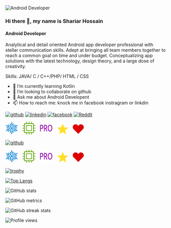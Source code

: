 ![Android Developer](https://scontent.fdac8-1.fna.fbcdn.net/v/t1.6435-9/p480x480/240678547_2061886443959481_1853061358666309536_n.jpg?_nc_cat=105&ccb=1-5&_nc_sid=8bfeb9&_nc_eui2=AeEa4JGgGbdV0pk3UFBxxxKix7IMFuIeg9rHsgwW4h6D2ldNwX9kyb1vtYL_wf4tvN-j2xWUSyfassjKGZiBWQ0N&_nc_ohc=8auVH17wku8AX9_x9yW&_nc_ht=scontent.fdac8-1.fna&oh=707acc64cb8bb722b6356c4216758c82&oe=61A450FD)
### Hi there 👋, my name is Shariar Hossain
#### Android Developer

Analytical and detail oriented Android app developer professional with stellar communication skills. Adept at bringing all team members together to reach a common goal on time and under budget. Conceptualizing app solutions with the latest technology, design theory, and a large dose of creativity. 


Skills: JAVA/ C / C++/PHP/ HTML / CSS

- 🌱 I’m currently learning Kotlin 
- 👯 I’m looking to collaborate on github 
- 💬 Ask me about Android Developent 
- 📫 How to reach me: knock me in facebook instragram or linkdin 


[<img src='https://cdn.jsdelivr.net/npm/simple-icons@3.0.1/icons/github.svg' alt='github' height='40'>](https://github.com/https://github.com/shariar99)  [<img src='https://cdn.jsdelivr.net/npm/simple-icons@3.0.1/icons/linkedin.svg' alt='linkedin' height='40'>](https://www.linkedin.com/in/https://www.linkedin.com/in/shariar-hossin-7b972b1a2//)  [<img src='https://cdn.jsdelivr.net/npm/simple-icons@3.0.1/icons/facebook.svg' alt='facebook' height='40'>](https://www.facebook.com/https://www.facebook.com/shariarhossin.shariarhossin.5/)  [<img src='https://cdn.jsdelivr.net/npm/simple-icons@3.0.1/icons/reddit.svg' alt='Reddit' height='40'>](https://www.reddit.com/user/https://www.reddit.com/user/shariarcoder?utm_medium=android_app&utm_source=share)  

<a href='https://archiveprogram.github.com/'><img src='https://raw.githubusercontent.com/acervenky/animated-github-badges/master/assets/acbadge.gif' width='40' height='40'></a> <a href='https://docs.github.com/en/developers'><img src='https://raw.githubusercontent.com/acervenky/animated-github-badges/master/assets/devbadge.gif' width='40' height='40'></a> <a href='https://github.com/pricing'><img src='https://raw.githubusercontent.com/acervenky/animated-github-badges/master/assets/pro.gif' width='40' height='40'></a> <a href='https://stars.github.com/'><img src='https://raw.githubusercontent.com/acervenky/animated-github-badges/master/assets/starbadge.gif' width='35' height='35'></a> <a href='https://docs.github.com/en/github/supporting-the-open-source-community-with-github-sponsors'><img src='https://raw.githubusercontent.com/acervenky/animated-github-badges/master/assets/sponsorbadge.gif' width='35' height='35'></a> 

[<img src='https://cdn.jsdelivr.net/npm/simple-icons@3.0.1/icons/github.svg' alt='github' height='40'>](https://github.com/shariar99)  

<a href='https://archiveprogram.github.com/'><img src='https://raw.githubusercontent.com/acervenky/animated-github-badges/master/assets/acbadge.gif' width='40' height='40'></a> <a href='https://docs.github.com/en/developers'><img src='https://raw.githubusercontent.com/acervenky/animated-github-badges/master/assets/devbadge.gif' width='40' height='40'></a> <a href='https://github.com/pricing'><img src='https://raw.githubusercontent.com/acervenky/animated-github-badges/master/assets/pro.gif' width='40' height='40'></a> <a href='https://stars.github.com/'><img src='https://raw.githubusercontent.com/acervenky/animated-github-badges/master/assets/starbadge.gif' width='35' height='35'></a> <a href='https://docs.github.com/en/github/supporting-the-open-source-community-with-github-sponsors'><img src='https://raw.githubusercontent.com/acervenky/animated-github-badges/master/assets/sponsorbadge.gif' width='35' height='35'></a> 

[![trophy](https://github-profile-trophy.vercel.app/?username=shariar99)](https://github.com/ryo-ma/github-profile-trophy)

[![Top Langs](https://github-readme-stats.vercel.app/api/top-langs/?username=shariar99)](https://github.com/anuraghazra/github-readme-stats)

![GitHub stats](https://github-readme-stats.vercel.app/api?username=shariar99&show_icons=true&count_private=true)  

![GitHub metrics](https://metrics.lecoq.io/shariar99)  

![GitHub streak stats](https://github-readme-streak-stats.herokuapp.com/?user=shariar99)  

![Profile views](https://gpvc.arturio.dev/shariar99)   
